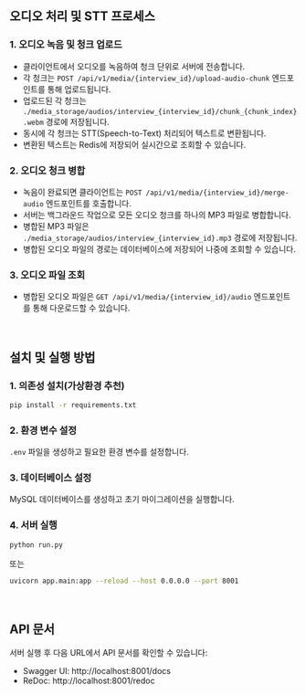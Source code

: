 ## 오디오 처리 및 STT 프로세스

### 1. 오디오 녹음 및 청크 업로드
- 클라이언트에서 오디오를 녹음하여 청크 단위로 서버에 전송합니다.
- 각 청크는 `POST /api/v1/media/{interview_id}/upload-audio-chunk` 엔드포인트를 통해 업로드됩니다.
- 업로드된 각 청크는 `./media_storage/audios/interview_{interview_id}/chunk_{chunk_index}.webm` 경로에 저장됩니다.
- 동시에 각 청크는 STT(Speech-to-Text) 처리되어 텍스트로 변환됩니다.
- 변환된 텍스트는 Redis에 저장되어 실시간으로 조회할 수 있습니다.

### 2. 오디오 청크 병합
- 녹음이 완료되면 클라이언트는 `POST /api/v1/media/{interview_id}/merge-audio` 엔드포인트를 호출합니다.
- 서버는 백그라운드 작업으로 모든 오디오 청크를 하나의 MP3 파일로 병합합니다.
- 병합된 MP3 파일은 `./media_storage/audios/interview_{interview_id}.mp3` 경로에 저장됩니다.
- 병합된 오디오 파일의 경로는 데이터베이스에 저장되어 나중에 조회할 수 있습니다.

### 3. 오디오 파일 조회
- 병합된 오디오 파일은 `GET /api/v1/media/{interview_id}/audio` 엔드포인트를 통해 다운로드할 수 있습니다.

<br>

## 설치 및 실행 방법

### 1. 의존성 설치(가상환경 추천)
```bash
pip install -r requirements.txt
```

### 2. 환경 변수 설정
`.env` 파일을 생성하고 필요한 환경 변수를 설정합니다.

### 3. 데이터베이스 설정
MySQL 데이터베이스를 생성하고 초기 마이그레이션을 실행합니다.

### 4. 서버 실행
```bash
python run.py
```
또는
```bash
uvicorn app.main:app --reload --host 0.0.0.0 --port 8001
```

<br>

## API 문서
서버 실행 후 다음 URL에서 API 문서를 확인할 수 있습니다:
- Swagger UI: http://localhost:8001/docs
- ReDoc: http://localhost:8001/redoc
